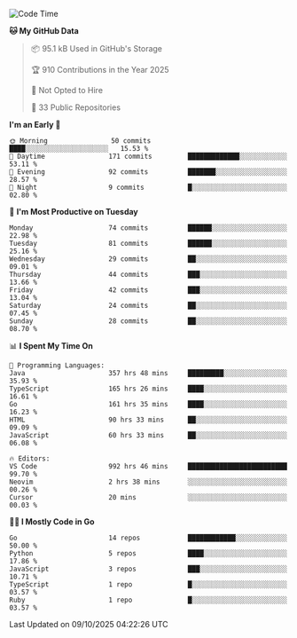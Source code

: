 <!--START_SECTION:thansetan-waka-->
![Code Time](http://img.shields.io/badge/Code%20Time-995%20hrs%2051%20mins-blue)

**🐱 My GitHub Data** 

> 📦 95.1 kB Used in GitHub's Storage 
 > 
> 🏆 910 Contributions in the Year 2025
 > 
> 🚫 Not Opted to Hire
 > 
> 📜 33 Public Repositories 
 > 

**I'm an Early 🐤** 

```text
🌞 Morning                50 commits          ████░░░░░░░░░░░░░░░░░░░░░   15.53 % 
🌆 Daytime                171 commits         █████████████░░░░░░░░░░░░   53.11 % 
🌃 Evening                92 commits          ███████░░░░░░░░░░░░░░░░░░   28.57 % 
🌙 Night                  9 commits           █░░░░░░░░░░░░░░░░░░░░░░░░   02.80 % 
```

📅 **I'm Most Productive on Tuesday** 

```text
Monday                   74 commits          ██████░░░░░░░░░░░░░░░░░░░   22.98 % 
Tuesday                  81 commits          ██████░░░░░░░░░░░░░░░░░░░   25.16 % 
Wednesday                29 commits          ██░░░░░░░░░░░░░░░░░░░░░░░   09.01 % 
Thursday                 44 commits          ███░░░░░░░░░░░░░░░░░░░░░░   13.66 % 
Friday                   42 commits          ███░░░░░░░░░░░░░░░░░░░░░░   13.04 % 
Saturday                 24 commits          ██░░░░░░░░░░░░░░░░░░░░░░░   07.45 % 
Sunday                   28 commits          ██░░░░░░░░░░░░░░░░░░░░░░░   08.70 % 
```

📊 **I Spent My Time On** 

```text
💬 Programming Languages: 
Java                     357 hrs 48 mins     █████████░░░░░░░░░░░░░░░░   35.93 % 
TypeScript               165 hrs 26 mins     ████░░░░░░░░░░░░░░░░░░░░░   16.61 % 
Go                       161 hrs 35 mins     ████░░░░░░░░░░░░░░░░░░░░░   16.23 % 
HTML                     90 hrs 33 mins      ██░░░░░░░░░░░░░░░░░░░░░░░   09.09 % 
JavaScript               60 hrs 33 mins      ██░░░░░░░░░░░░░░░░░░░░░░░   06.08 % 

🔥 Editors: 
VS Code                  992 hrs 46 mins     █████████████████████████   99.70 % 
Neovim                   2 hrs 38 mins       ░░░░░░░░░░░░░░░░░░░░░░░░░   00.26 % 
Cursor                   20 mins             ░░░░░░░░░░░░░░░░░░░░░░░░░   00.03 % 
```

**🧑‍💻 I Mostly Code in Go** 

```text
Go                       14 repos            ████████████░░░░░░░░░░░░░   50.00 % 
Python                   5 repos             ████░░░░░░░░░░░░░░░░░░░░░   17.86 % 
JavaScript               3 repos             ███░░░░░░░░░░░░░░░░░░░░░░   10.71 % 
TypeScript               1 repo              █░░░░░░░░░░░░░░░░░░░░░░░░   03.57 % 
Ruby                     1 repo              █░░░░░░░░░░░░░░░░░░░░░░░░   03.57 % 
```

Last Updated on 09/10/2025 04:22:26 UTC
<!--END_SECTION:thansetan-waka-->